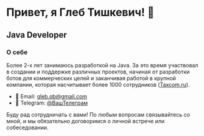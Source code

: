 # Привет, я Глеб Тишкевич! 👋

## Java Developer

### О себе

Более 2-х лет занимаюсь разработкой на Java. За это время участвовал в создании и поддержке различных проектов, начиная от разработки ботов для коммерческих целей и заканчивая работой в крупной компании, которая насчитывает более 1000 сотрудников ([Taxcom.ru](https://taxcom.ru/)).

- 📧 Email: [gleb.qb@gmail.com](mailto:gleb.qb@gmail.com)
- 📱 Telegram: [@ВашТелеграм](https://t.me/Bublinoid)

Буду рад сотрудничать с вами! По любым вопросам связывайтесь со мной, и мы обязательно договоримся о личной встрече или собеседовании.
